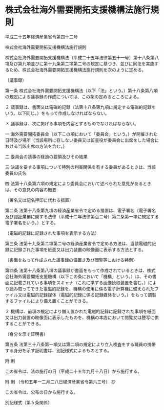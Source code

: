 # 株式会社海外需要開拓支援機構法施行規則

平成二十五年経済産業省令第四十二号

株式会社海外需要開拓支援機構法施行規則

株式会社海外需要開拓支援機構法（平成二十五年法律第五十一号）第十八条第八項及び第九項並びに第十九条第二項第二号の規定に基づき、並びに同法を実施するため、株式会社海外需要開拓支援機構法施行規則を次のように定める。

（議事録）

第一条 株式会社海外需要開拓支援機構法（以下「法」という。）第十八条第八項の規定による議事録の作成については、この条の定めるところによる。

２ 議事録は、書面又は電磁的記録（法第十八条第九項に規定する電磁的記録をいう。以下同じ。）をもって作成しなければならない。

３ 議事録は、次に掲げる事項を内容とするものでなければならない。

一 海外需要開拓委員会（以下この項において「委員会」という。）が開催された日時及び場所（当該場所に存しない委員又は監査役が委員会に出席をした場合における当該出席の方法を含む。）

二 委員会の議事の経過の要領及びその結果

三 決議を要する事項について特別の利害関係を有する委員があるときは、当該委員の氏名

四 法第十八条第六項の規定により委員会において述べられた意見があるときは、その意見の内容の概要

（署名又は記名押印に代わる措置）

第二条 法第十八条第九項の経済産業省令で定める措置は、電子署名（電子署名及び認証業務に関する法律（平成十二年法律第百二号）第二条第一項に規定する電子署名をいう。）とする。

（電磁的記録に記録された事項を表示する方法）

第三条 法第十九条第二項第二号の経済産業省令で定める方法は、当該電磁的記録に記録された事項を紙面又は出力装置の映像面に表示する方法とする。

（書面をもって作成された議事録の備置き及び閲覧等における特例）

第四条 法第十八条第八項の議事録が書面をもって作成されているときは、株式会社海外需要開拓支援機構（以下この条において「機構」という。）は、その書面に記載されている事項をスキャナ（これに準ずる画像読取装置を含む。）により読み取ってできた電磁的記録を、機構の使用に係る電子計算機に備えられたファイル又は電磁的記録媒体（電磁的記録に係る記録媒体をいう。）をもって調製するファイルにより備え置くことができる。

２ 機構は、前項の規定により備え置かれた電磁的記録に記録された事項を紙面又は出力装置の映像面に表示したものを、機構の本店において閲覧又は謄写に供することができる。

（身分を示す証明書）

第五条 法第三十八条第一項又は第二項の規定により立入検査をする職員の携帯する身分を示す証明書は、別記様式によるものとする。

附 則

この省令は、法の施行の日（平成二十五年九月十八日）から施行する。

附 則 （令和五年一二月二八日経済産業省令第六三号） 抄

この省令は、公布の日から施行する。

別記様式（第５条関係）

[](/./pict/2FH00000059680.pdf)
